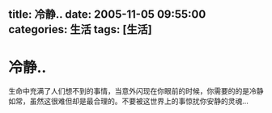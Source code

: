 title: 冷静..
date: 2005-11-05 09:55:00
categories:  生活
tags: [生活]
---

# 冷静..
生命中充满了人们想不到的事情，当意外闪现在你眼前的时候，你需要的的是冷静如常，虽然这很难但却是最合理的。不要被这世界上的事惊扰你安静的灵魂...
